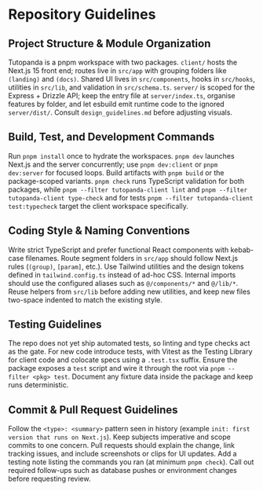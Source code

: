 # Repository Guidelines

## Project Structure & Module Organization
Tutopanda is a pnpm workspace with two packages. `client/` hosts the Next.js 15 front end; routes live in `src/app` with grouping folders like `(landing)` and `(docs)`. Shared UI lives in `src/components`, hooks in `src/hooks`, utilities in `src/lib`, and validation in `src/schema.ts`. `server/` is scoped for the Express + Drizzle API; keep the entry file at `server/index.ts`, organise features by folder, and let esbuild emit runtime code to the ignored `server/dist/`. Consult `design_guidelines.md` before adjusting visuals.

## Build, Test, and Development Commands
Run `pnpm install` once to hydrate the workspaces. `pnpm dev` launches Next.js and the server concurrently; use `pnpm dev:client` or `pnpm dev:server` for focused loops. Build artifacts with `pnpm build` or the package-scoped variants. `pnpm check` runs TypeScript validation for both packages, while `pnpm --filter tutopanda-client lint` and `pnpm --filter tutopanda-client type-check` and for tests `pnpm --filter tutopanda-client test:typecheck` target the client workspace specifically. 

## Coding Style & Naming Conventions
Write strict TypeScript and prefer functional React components with kebab-case filenames. Route segment folders in `src/app` should follow Next.js rules (`(group)`, `[param]`, etc.). Use Tailwind utilities and the design tokens defined in `tailwind.config.ts` instead of ad-hoc CSS. Internal imports should use the configured aliases such as `@/components/*` and `@/lib/*`. Reuse helpers from `src/lib` before adding new utilities, and keep new files two-space indented to match the existing style.

## Testing Guidelines
The repo does not yet ship automated tests, so linting and type checks act as the gate. For new code introduce tests, with Vitest as the Testing Library for client code and colocate specs using a `.test.tsx` suffix. Ensure the package exposes a `test` script and wire it through the root via `pnpm --filter <pkg> test`. Document any fixture data inside the package and keep runs deterministic.

## Commit & Pull Request Guidelines
Follow the `<type>: <summary>` pattern seen in history (example `init: first version that runs on Next.js`). Keep subjects imperative and scope commits to one concern. Pull requests should explain the change, link tracking issues, and include screenshots or clips for UI updates. Add a testing note listing the commands you ran (at minimum `pnpm check`). Call out required follow-ups such as database pushes or environment changes before requesting review.
